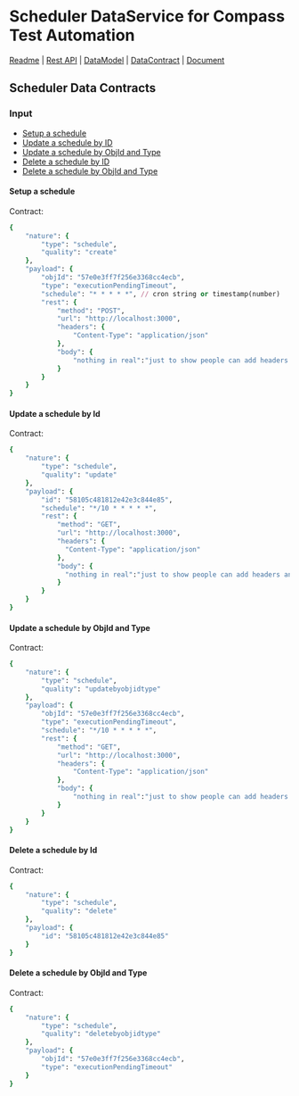 # Scheduler DataService for Compass Test Automation
[Readme](README.md) | [Rest API](RESTAPI.md) | [DataModel](DATAMODEL.md) | [DataContract](DATACONTRACT.md) | [Document](DOCUMENTATION.md)

## Scheduler Data Contracts
### Input
* [Setup a schedule](#setup-a-scehdule)
* [Update a schedule by ID](#update-a-schedule-by-id)
* [Update a schedule by ObjId and Type](#update-a-schedule-by-objid-and-type)
* [Delete a schedule by ID](#delete-a-schedule-by-id)
* [Delete a schedule by ObjId and Type](#delete-a-schedule-by-objid-and-type)

#### Setup a schedule
Contract:
```ruby
{
    "nature": {
        "type": "schedule",
        "quality": "create"
    },
    "payload": {
        "objId": "57e0e3ff7f256e3368cc4ecb",
        "type": "executionPendingTimeout",
        "schedule": "* * * * *", // cron string or timestamp(number)
        "rest": {
            "method": "POST",
            "url": "http://localhost:3000",
            "headers": {
                "Content-Type": "application/json"
            },
            "body": {
                "nothing in real":"just to show people can add headers and body"
            }
        }
    }
}
```


#### Update a schedule by Id
Contract:
```ruby
{
    "nature": {
        "type": "schedule",
        "quality": "update"
    },
    "payload": {
        "id": "58105c481812e42e3c844e85",
        "schedule": "*/10 * * * * *",
        "rest": {
            "method": "GET",
            "url": "http://localhost:3000",
            "headers": {
              "Content-Type": "application/json"
            },
            "body": {
              "nothing in real":"just to show people can add headers and body"
            }
        }
    }
}
```


#### Update a schedule by ObjId and Type
Contract:
```ruby
{
    "nature": {
        "type": "schedule",
        "quality": "updatebyobjidtype"
    },
    "payload": {
        "objId": "57e0e3ff7f256e3368cc4ecb",
        "type": "executionPendingTimeout",
        "schedule": "*/10 * * * * *",
        "rest": {
            "method": "GET",
            "url": "http://localhost:3000",
            "headers": {
                "Content-Type": "application/json"
            },
            "body": {
                "nothing in real":"just to show people can add headers and body"
            }
        }
    }
}
```


#### Delete a schedule by Id
Contract:
```ruby
{
    "nature": {
        "type": "schedule",
        "quality": "delete"
    },
    "payload": {
        "id": "58105c481812e42e3c844e85"
    }
}
```


#### Delete a schedule by ObjId and Type
Contract:
```ruby
{
    "nature": {
        "type": "schedule",
        "quality": "deletebyobjidtype"
    },
    "payload": {
        "objId": "57e0e3ff7f256e3368cc4ecb",
        "type": "executionPendingTimeout"
    }
}
```